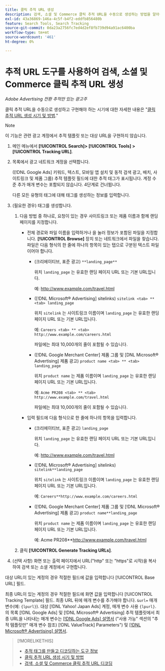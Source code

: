 ```yaml
---
title: 클릭 추적 URL 생성
description: 검색, 소셜 및 Commerce 클릭 추적 URL을 수동으로 생성하는 방법을 알아봅니다.
exl-id: 43a36869-146a-4c5f-b4f2-eddfb856480b
feature: Search Tools, Search Tracking
source-git-commit: 0da23a2756fc7ed4d2ef8fb739d94a91ac6400ba
workflow-type: tm+mt
source-wordcount: '461'
ht-degree: 0%

---
```


# 추적 URL 도구를 사용하여 검색, 소셜 및 Commerce 클릭 추적 URL 생성

*Adobe Advertising 전환 추적만 있는 광고주*

클릭 추적 URL을 수동으로 생성하고 구현해야 하는 시기에 대한 자세한 내용은 &quot;[클릭 추적 URL 생성 시기 및 방법](/help/search-social-commerce/tracking/click-tracking-ways-to-generate.md).&quot;

>[!NOTE]
>
>이 기능은 관련 광고 계정에서 추적 템플릿 또는 대상 URL을 구현하지 않습니다.

1. 메인 메뉴에서 **[!UICONTROL Search]> [!UICONTROL Tools] >[!UICONTROL Tracking URL]**.

1. 목록에서 광고 네트워크 계정을 선택합니다.

   ([!DNL Google Ads] 키워드, 텍스트, 모바일 앱 설치 및 동적 검색 광고, 배치, 사이트링크 및 제품 그룹) 추적 템플릿 필드에 대한 추적 태그가 표시됩니다. 계정 수준 추가 매개 변수는 포함되지 않습니다. 4단계로 건너뜁니다.

   다른 모든 유형의 태그에 대해 태그를 생성하는 정보를 입력합니다.

1. (필요한 경우) 태그를 생성합니다.

   1. 다음 방법 중 하나로, 요청이 있는 경우 사이트링크 또는 제품 이름과 함께 랜딩 페이지를 지정합니다.

      * 전체 경로와 파일 이름을 입력하거나 을 눌러 정보가 포함된 파일을 지정합니다. **[!UICONTROL Browse]** 장치 또는 네트워크에서 파일을 찾습니다. 파일은 다음 형식의 한 줄에 하나의 항목이 있는 탭으로 구분된 텍스트 파일이어야 합니다.

         * (크리에이티브, 표준 광고) `**landing_page**`

           위치 `landing_page` 는 유효한 랜딩 페이지 URL 또는 기본 URL입니다.

           예: http://www.example.com/travel.html

         * ([!DNL Microsoft® Advertising] sitelinks) `sitelink <tab> ** <tab> landing_page`

           위치 `sitelink` 는 사이트링크 이름이며 `landing_page` 는 유효한 랜딩 페이지 URL 또는 기본 URL입니다.

           예: `Careers <tab> ** <tab> http://www.example.com/careers.html`

           파일에는 최대 10,000개의 줄이 포함될 수 있습니다.

         * ([!DNL Google Merchant Center] 제품 그룹 및 [DNL Microsoft® Advertising] 제품 광고) `product name <tab> ** <tab> landing_page`

           위치 `product name` 는 제품 이름이며 `landing_page` 는 유효한 랜딩 페이지 URL 또는 기본 URL입니다.

           예: `Acme PR208 <tab> ** <tab> http://www.example.com/travel.html`

           파일에는 최대 10,000개의 줄이 포함될 수 있습니다.

      * 입력 필드에 다음 형식으로 한 줄에 하나의 항목을 입력합니다.

         * (크리에이티브, 표준 광고) `landing_page`

           위치 `landing_page` 는 유효한 랜딩 페이지 URL 또는 기본 URL입니다.

           예: http://www.example.com/travel.html

         * ([!DNL Microsoft® Advertising] sitelinks) `sitelink**landing_page`

           위치 `sitelink` 는 사이트링크 이름이며 `landing_page` 는 유효한 랜딩 페이지 URL 또는 기본 URL입니다.

           예: `Careers**http://www.example.com/careers.html`

         * ([!DNL Google Merchant Center] 제품 그룹 및 [!DNL Microsoft® Advertising] 제품 광고) `product name**landing_page`

           위치 `product name` 는 제품 이름이며 `landing_page` 는 유효한 랜딩 페이지 URL 또는 기본 URL입니다.

           예: Acme PR208**http://www.example.com/travel.html

   1. 클릭 **[!UICONTROL Generate Tracking URLs]**.

1. (선택 사항) 화면 또는 출력 페이지에서 URL(&quot;http&quot; 또는 &quot;https&quot;로 시작)을 복사하여 검색 또는 소셜 계정에서 구현합니다.

대상 URL이 있는 계정의 경우 적절한 필드에 값을 입력합니다 [!UICONTROL Base URL] 필드.

최종 URL이 있는 계정의 경우 적절한 필드에 화면 값을 입력합니다 [!UICONTROL Tracking Template] 필드. 최종 URL 뒤에 매개 변수를 추가해야 합니다. `&url=` 매개 변수(예: `{lpurl}`). 대상 [!DNL Yahoo! Japan Ads] 계정, 매개 변수 사용 `{lpurl}`. 의 목록 [!DNL Google Ads] 및 [!DNL Microsoft® Advertising] 추적 템플릿에서 최종 URL을 나타내는 매개 변수는 [[!DNL Google Ads] 설명서](https://support.google.com/google-ads/answer/6305348) (&quot;사용 가능&quot; 섹션의 &quot;추적 템플릿만&quot; 매개 변수 참조) [!DNL ValueTrack] Parameters&quot;) 및 [[!DNL Microsoft® Advertising] 설명서](https://help.ads.microsoft.com/#apex/3/en/56799/2).

>[!MORELIKETHIS]
>
>* [추적 태그를 만들고 디코딩하는 도구 정보](tracking-tools-about.md)
>* [클릭 추적 URL 생성 시기 및 방법](/help/search-social-commerce/tracking/click-tracking-ways-to-generate.md)
>* [검색, 소셜 및 Commerce 클릭 추적 URL 디코딩](click-tracking-url-decode.md)
